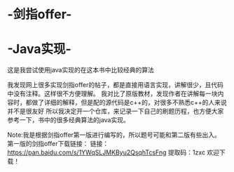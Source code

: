 # -剑指offer-
# -Java实现-
这是我尝试使用java实现的在这本书中比较经典的算法

我发现网上很多实现剑指offer的帖子，都是直接用语言实现，讲解很少，且代码中没有注释。这样很不方便理解。
我对比了原版教材，发现作者在讲解每一块内容时，都做了详细的解释，但是配的源代码是c++的，对很多不熟悉c++的人来说并不是很友好
所以我决定开一个仓库，来记录一下自己的刷题历程，也方便大家参考一下，书中的很多经典算法的java实现。

Note:我是根据剑指offer第一版进行编写的，所以题号可能和第二版有些出入。
第一版的剑指offer下载链接：
链接：https://pan.baidu.com/s/1YWqSLJMKByu2QsqhTcsFng 
提取码：1zxc 
欢迎下载！
